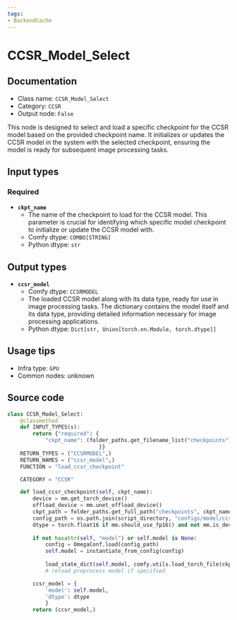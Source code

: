 ```yaml
---
tags:
- BackendCache
---
```


# CCSR_Model_Select
## Documentation
- Class name: `CCSR_Model_Select`
- Category: `CCSR`
- Output node: `False`

This node is designed to select and load a specific checkpoint for the CCSR model based on the provided checkpoint name. It initializes or updates the CCSR model in the system with the selected checkpoint, ensuring the model is ready for subsequent image processing tasks.
## Input types
### Required
- **`ckpt_name`**
    - The name of the checkpoint to load for the CCSR model. This parameter is crucial for identifying which specific model checkpoint to initialize or update the CCSR model with.
    - Comfy dtype: `COMBO[STRING]`
    - Python dtype: `str`
## Output types
- **`ccsr_model`**
    - Comfy dtype: `CCSRMODEL`
    - The loaded CCSR model along with its data type, ready for use in image processing tasks. The dictionary contains the model itself and its data type, providing detailed information necessary for image processing applications.
    - Python dtype: `Dict[str, Union[torch.nn.Module, torch.dtype]]`
## Usage tips
- Infra type: `GPU`
- Common nodes: unknown


## Source code
```python
class CCSR_Model_Select:
    @classmethod
    def INPUT_TYPES(s):
        return {"required": { 
            "ckpt_name": (folder_paths.get_filename_list("checkpoints"),),                                             
                             }}
    RETURN_TYPES = ("CCSRMODEL",)
    RETURN_NAMES = ("ccsr_model",)
    FUNCTION = "load_ccsr_checkpoint"

    CATEGORY = "CCSR"

    def load_ccsr_checkpoint(self, ckpt_name):
        device = mm.get_torch_device()
        offload_device = mm.unet_offload_device()
        ckpt_path = folder_paths.get_full_path("checkpoints", ckpt_name)
        config_path = os.path.join(script_directory, "configs/model/ccsr_stage2.yaml")
        dtype = torch.float16 if mm.should_use_fp16() and not mm.is_device_mps(device) else torch.float32
        
        if not hasattr(self, "model") or self.model is None:
            config = OmegaConf.load(config_path)
            self.model = instantiate_from_config(config)
            
            load_state_dict(self.model, comfy.utils.load_torch_file(ckpt_path), strict=True)
            # reload preprocess model if specified

        ccsr_model = {
            'model': self.model, 
            'dtype': dtype
            }
        return (ccsr_model,)

```
